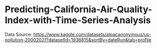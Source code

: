 # Predicting-California-Air-Quality-Index-with-Time-Series-Analysis

Data Source: https://www.kaggle.com/datasets/alpacanonymous/us-pollution-20002021?datasetId=1936815&sortBy=dateRun&tab=profile
